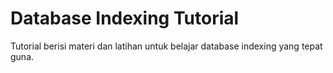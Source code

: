 # Database Indexing Tutorial
Tutorial berisi materi dan latihan untuk belajar database indexing yang tepat guna.
